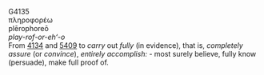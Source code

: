 <body>
  <p>G4135<br>  πληροφορέω  <br> plērophoreō  <br><i>play-rof-or-eh‘-o </i><br>From <a href="g4134.htm">4134</a> and <a href="g5409.htm">5409</a>  to <i>carry</i> out <i>fully</i> (in evidence), that is, <i>completely</i> <i>assure</i> (or <i>convince</i>), <i>entirely</i> <i>accomplish:</i> - most surely believe, fully know (persuade), make full proof of.<br></p>
 </body>